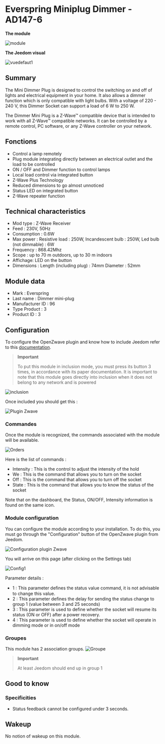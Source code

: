 # Everspring Miniplug Dimmer - AD147-6

 **The module**

![module](images/everspring.AD147-6/module.jpg)

 **The Jeedom visual**

![vuedefaut1](images/everspring.AD147-6/vuedefaut1.jpg)

## Summary

The Mini Dimmer Plug is designed to control the switching on and off of lights and electrical equipment in your home. It also allows a dimmer function which is only compatible with light bulbs. With a voltage of 220 - 240 V, this Dimmer Socket can support a load of 6 W to 250 W.

The Dimmer Mini Plug is a Z-Wave™ compatible device that is intended to work with all Z-Wave™ compatible networks. It can be controlled by a remote control, PC software, or any Z-Wave controller on your network.

## Fonctions

-   Control a lamp remotely
-   Plug module integrating directly between an electrical outlet and the load to be controlled
-   ON / OFF and Dimmer function to control lamps
-   Local load control via integrated button
-   Z-Wave Plus Technology
-   Reduced dimensions to go almost unnoticed
-   Status LED on integrated button
-   Z-Wave repeater function

## Technical characteristics

-   Mod type : Z-Wave Receiver
-   Feed : 230V, 50Hz
-   Consumption : 0.6W
-   Max power : Resistive load : 250W, Incandescent bulb : 250W, Led bulb (not dimmable) : 6W
-   Frequency : 868.42Mhz
-   Scope : up to 70 m outdoors, up to 30 m indoors
-   Affichage: LED on the button
-   Dimensions : Length (including plug) : 74mm Diameter : 52mm

## Module data

-   Mark : Everspring
-   Last name : Dimmer mini-plug
-   Manufacturer ID : 96
-   Type Product : 3
-   Product ID : 3

## Configuration

To configure the OpenZwave plugin and know how to include Jeedom refer to this [documentation](https://doc.jeedom.com/en_US/plugins/automation%20protocol/openzwave/).

> **Important**
>
> To put this module in inclusion mode, you must press its button 3 times, in accordance with its paper documentation. It is important to note that this module goes directly into inclusion when it does not belong to any network and is powered

![inclusion](images/everspring.AD147-6/inclusion.jpg)

Once included you should get this :

![Plugin Zwave](images/everspring.AD147-6/information.jpg)

### Commandes

Once the module is recognized, the commands associated with the module will be available.

![Orders](images/everspring.AD147-6/commandes.jpg)

Here is the list of commands :

-   Intensity : This is the control to adjust the intensity of the hold
-   We : This is the command that allows you to turn on the socket
-   Off : This is the command that allows you to turn off the socket
-   State : This is the command that allows you to know the status of the socket

Note that on the dashboard, the Status, ON/OFF, Intensity information is found on the same icon.

### Module configuration

You can configure the module according to your installation. To do this, you must go through the "Configuration" button of the OpenZwave plugin from Jeedom.

![Configuration plugin Zwave](images/plugin/bouton_configuration.jpg)

You will arrive on this page (after clicking on the Settings tab)

![Config1](images/everspring.AD147-6/config1.jpg)

Parameter details :

-   1 : This parameter deﬁnes the status value command, it is not advisable to change this value.
-   2 : This parameter defines the delay for sending the status change to group 1 (value between 3 and 25 seconds)
-   3 : This parameter is used to define whether the socket will resume its status (ON or OFF) after a power recovery.
-   4 : This parameter is used to define whether the socket will operate in dimming mode or in on/off mode

### Groupes

This module has 2 association groups.
![Groupe](images/everspring.AD147-6/groupe.jpg)

> **Important**
>
> At least Jeedom should end up in group 1

## Good to know

### Specificities

-   Status feedback cannot be configured under 3 seconds.

## Wakeup

No notion of wakeup on this module.
